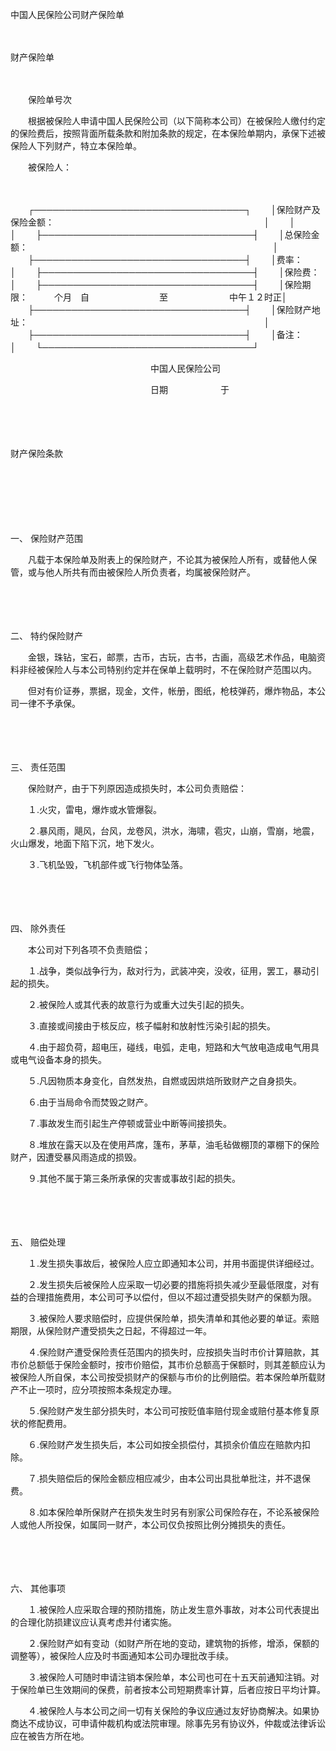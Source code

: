 



中国人民保险公司财产保险单



 

　　


 财产保险单



　　

　　保险单号次

　　根据被保险人申请中国人民保险公司（以下简称本公司）在被保险人缴付约定的保险费后，按照背面所载条款和附加条款的规定，在本保险单期内，承保下述被保险人下列财产，特立本保险单。

　　被保险人：

　　


　　┌──────────────────────────────────┐
　　│保险财产及保险金额：　　　　　　　　　　　　　　　　　　　　　　　　│
　　│　　　　　　　　　　　　　　　　　　　　　　　　　　　　　　　　　　│
　　├──────────────────────────────────┤
　　│总保险金额：　　　　　　　　　　　　　　　　　　　　　　　　　　　　│
　　├──────────────────────────────────┤
　　│费率：　　　　　　　　　　　　　　　　　　　　　　　　　　　　　　　│
　　├──────────────────────────────────┤
　　│保险费：　　　　　　　　　　　　　　　　　　　　　　　　　　　　　　│
　　├──────────────────────────────────┤
　　│保险期限：　　　个月　自　　　　　　　　至　　　　　　　中午１２时正│
　　├──────────────────────────────────┤
　　│保险财产地址：　　　　　　　　　　　　　　　　　　　　　　　　　　　│
　　├──────────────────────────────────┤
　　│备注：　　　　　　　　　　　　　　　　　　　　　　　　　　　　　　　│
　　└──────────────────────────────────┘
　　


　　　　　　　　　　　　　　　　中国人民保险公司

　　　　　　　　　　　　　　　　日期　　　　　　于

　　　　　　　　　　

　　


 财产保险条款

　　

　　

　　

一、
保险财产范围

　　凡载于本保险单及附表上的保险财产，不论其为被保险人所有，或替他人保管，或与他人所共有而由被保险人所负责者，均属被保险财产。

　　

　　

二、
特约保险财产

　　金银，珠钻，宝石，邮票，古币，古玩，古书，古画，高级艺术作品，电脑资料非经被保险人与本公司特别约定并在保单上载明时，不在保险财产范围以内。

　　但对有价证券，票据，现金，文件，帐册，图纸，枪枝弹药，爆炸物品，本公司一律不予承保。

　　

　　

三、
责任范围

　　保险财产，由于下列原因造成损失时，本公司负责赔偿：

　　１.火灾，雷电，爆炸或水管爆裂。

　　２.暴风雨，飓风，台风，龙卷风，洪水，海啸，雹灾，山崩，雪崩，地震，火山爆发，地面下陷下沉，地下发火。

　　３.飞机坠毁，飞机部件或飞行物体坠落。

　　

　　

四、
除外责任

　　本公司对下列各项不负责赔偿；

　　１.战争，类似战争行为，敌对行为，武装冲突，没收，征用，罢工，暴动引起的损失。

　　２.被保险人或其代表的故意行为或重大过失引起的损失。

　　３.直接或间接由于核反应，核子幅射和放射性污染引起的损失。

　　４.由于超负荷，超电压，碰线，电弧，走电，短路和大气放电造成电气用具或电气设备本身的损失。

　　５.凡因物质本身变化，自然发热，自燃或因烘焙所致财产之自身损失。

　　６.由于当局命令而焚毁之财产。

　　７.事故发生而引起生产停顿或营业中断等间接损失。

　　８.堆放在露天以及在使用芦席，篷布，茅草，油毛毡做棚顶的罩棚下的保险财产，因遭受暴风雨造成的损毁。

　　９.其他不属于第三条所承保的灾害或事故引起的损失。

　　

　　

五、
赔偿处理

　　１.发生损失事故后，被保险人应立即通知本公司，并用书面提供详细经过。

　　２.发生损失后被保险人应采取一切必要的措施将损失减少至最低限度，对有益的合理措施费用，本公司可予以偿付，但以不超过遭受损失财产的保额为限。

　　３.被保险人要求赔偿时，应提供保险单，损失清单和其他必要的单证。索赔期限，从保险财产遭受损失之日起，不得超过一年。

　　４.保险财产遭受保险责任范围内的损失时，应按损失当时市价计算赔款，其市价总额低于保险金额时，按市价赔偿，其市价总额高于保额时，则其差额应认为被保险人所自保，本公司按受损财产的保额与市价的比例赔偿。若本保险单所载财产不止一项时，应分项按照本条规定办理。

　　５.保险财产发生部分损失时，本公司可按贬值率赔付现金或赔付基本修复原状的修配费用。

　　６.保险财产发生损失后，本公司如按全损偿付，其损余价值应在赔款内扣除。

　　７.损失赔偿后的保险金额应相应减少，由本公司出具批单批注，并不退保费。

　　８.如本保险单所保财产在损失发生时另有别家公司保险存在，不论系被保险人或他人所投保，如属同一财产，本公司仅负按照比例分摊损失的责任。

　　

　　

六、
其他事项

　　１.被保险人应采取合理的预防措施，防止发生意外事故，对本公司代表提出的合理化防损建议应认真考虑并付诸实施。

　　２.保险财产如有变动（如财产所在地的变动，建筑物的拆修，增添，保额的调整等），被保险人应及时书面通知本公司办理批改手续。

　　３.被保险人可随时申请注销本保险单，本公司也可在十五天前通知注销。对于保险单已生效期间的保费，前者按本公司短期费率计算，后者应按日平均计算。

　　４.被保险人与本公司之间一切有关保险的争议应通过友好协商解决。如果协商达不成协议，可申请仲裁机构或法院审理。除事先另有协议外，仲裁或法律诉讼应在被告方所在地。

　　